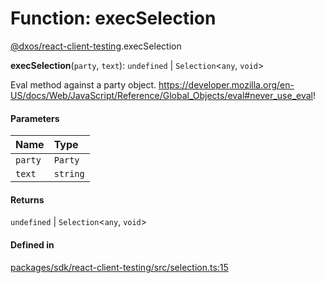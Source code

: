 # Function: execSelection

[@dxos/react-client-testing](../modules/dxos_react_client_testing.md).execSelection

**execSelection**(`party`, `text`): `undefined` \| `Selection`<`any`, `void`\>

Eval method against a party object.
https://developer.mozilla.org/en-US/docs/Web/JavaScript/Reference/Global_Objects/eval#never_use_eval!

#### Parameters

| Name | Type |
| :------ | :------ |
| `party` | `Party` |
| `text` | `string` |

#### Returns

`undefined` \| `Selection`<`any`, `void`\>

#### Defined in

[packages/sdk/react-client-testing/src/selection.ts:15](https://github.com/dxos/dxos/blob/db8188dae/packages/sdk/react-client-testing/src/selection.ts#L15)
